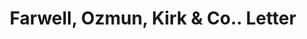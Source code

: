 ---
doi: 10.7916/D8R79SBP
date_other: '1923'
date_other_textual: '1923'
form: correspondence
genre:
- Letters (correspondence)
name:
- Farwell, Ozmun, Kirk & Co.
object_in_context_url: https://biggert.cul.columbia.edu/items/view/ave_biggert_00667
subject_hierarchical_geographic:
- St. Paul, Minnesota, United States
subject_name:
- Farwell, Ozmun, Kirk & Co.
title: Farwell, Ozmun, Kirk & Co.. Letter
sort_title: Farwell, Ozmun, Kirk & Co.. Letter
call_number: ave_biggert_00667
coordinates:
- 44.94416666666666,-93.0936111111111
pid: ave_biggert_00667
identifiers: ave_biggert_00667
canvas_id: ldpd:395939
permalink: "/items/ave_biggert_00667/"
layout: iiif-image-page
---